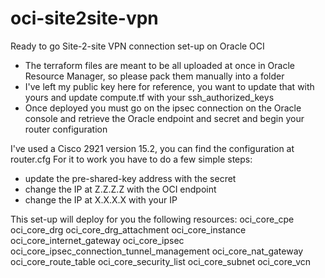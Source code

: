 # oci-site2site-vpn
Ready to go Site-2-site VPN connection set-up on Oracle OCI

- The terraform files are meant to be all uploaded at once in Oracle Resource Manager, so please pack them manually into a folder
- I've left my public key here for reference, you want to update that with yours and update compute.tf with your ssh_authorized_keys
- Once deployed you must go on the ipsec connection on the Oracle console and retrieve the Oracle endpoint and secret and begin your router configuration

I've used a Cisco 2921 version 15.2, you can find the configuration at router.cfg
For it to work you have to do a few simple steps:
- update the pre-shared-key address with the secret
- change the IP at Z.Z.Z.Z with the OCI endpoint
- change the IP at X.X.X.X with your IP

This set-up will deploy for you the following resources:
  oci_core_cpe
  oci_core_drg
  oci_core_drg_attachment
  oci_core_instance
  oci_core_internet_gateway
  oci_core_ipsec
  oci_core_ipsec_connection_tunnel_management
  oci_core_nat_gateway
  oci_core_route_table
  oci_core_security_list
  oci_core_subnet
  oci_core_vcn
